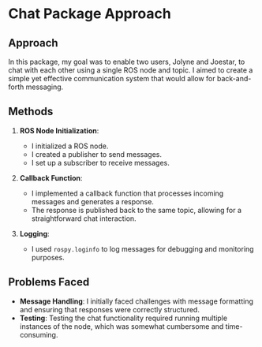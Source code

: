 # Chat Package Approach

## Approach
In this package, my goal was to enable two users, Jolyne and Joestar, to chat with each other using a single ROS node and topic. I aimed to create a simple yet effective communication system that would allow for back-and-forth messaging.

## Methods
1. **ROS Node Initialization**: 
   - I initialized a ROS node.
   - I created a publisher to send messages.
   - I set up a subscriber to receive messages.

2. **Callback Function**: 
   - I implemented a callback function that processes incoming messages and generates a response.
   - The response is published back to the same topic, allowing for a straightforward chat interaction.

3. **Logging**: 
   - I used `rospy.loginfo` to log messages for debugging and monitoring purposes.

## Problems Faced
- **Message Handling**: I initially faced challenges with message formatting and ensuring that responses were correctly structured.
- **Testing**: Testing the chat functionality required running multiple instances of the node, which was somewhat cumbersome and time-consuming.
